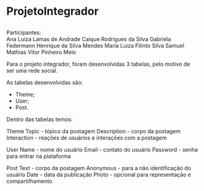 # ProjetoIntegrador
##
Participantes:  
Ana Luiza Lamas de Andrade
Caique Rodrigues da Silva
Gabriela Federmann
Henrique da Silva Mendes
Maria Luiza Filinto Silva
Samuel Mathias 
Vitor Pinheiro Melo

Para o projeto integrador, foram desenvolvidas 3 tabelas,  pelo motivo de ser uma rede social.

As tabelas desenvolvidas são:
- Theme;
- User;
- Post.

Dentro das tabelas temos:

Theme 
Topic - tópico da postagem
Description - corpo da postagem
Interaction - reações de usuários e interações com a postagem

User
Name - nome do usuário
Email - contato do usuário
Password - senha para entrar na plataforma

Post
Text  - corpo da postagem
Anonymous - para a não identificação do usuário
Date - data da publicação
Photo - opcional para representação e compartilhamento
